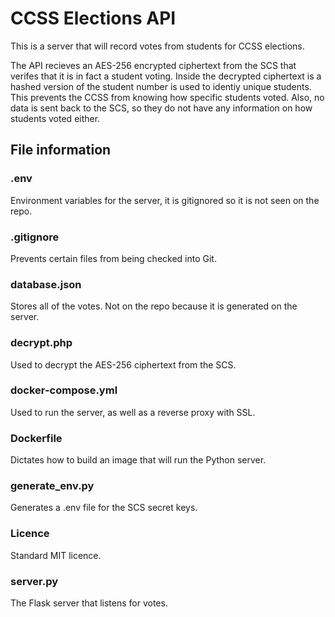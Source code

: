 # CCSS Elections API

This is a server that will record votes from students for CCSS elections. 

The API recieves an AES-256 encrypted ciphertext from the SCS that verifes that it is in fact a student voting. Inside the decrypted ciphertext is a hashed version of the student number is used to identiy unique students. This prevents the CCSS from knowing how specific students voted. Also, no data is sent back to the SCS, so they do not have any information on how students voted either.

## File information

### .env
Environment variables for the server, it is gitignored so it is not seen on the repo.

### .gitignore
Prevents certain files from being checked into Git.

### database.json
Stores all of the votes. Not on the repo because it is generated on the server.

### decrypt.php
Used to decrypt the AES-256 ciphertext from the SCS.

### docker-compose.yml
Used to run the server, as well as a reverse proxy with SSL.

### Dockerfile
Dictates how to build an image that will run the Python server.

### generate_env.py
Generates a .env file for the SCS secret keys.

### Licence
Standard MIT licence.

### server.py
The Flask server that listens for votes.